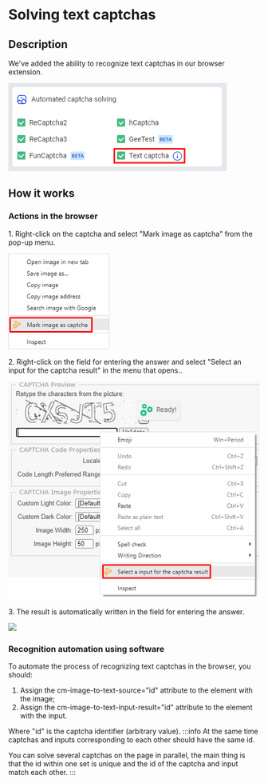 ﻿---
sidebar_position: 1
---

# Solving text captchas
## **Description**
We've added the ability to recognize text captchas in our browser extension.

![](captcha-solving.png) 
## **How it works**
### **Actions in the browser**
1\. Right-click on the captcha and select "Mark image as captcha" from the pop-up menu.

![](mark-as-captcha.png)

2\. Right-click on the field for entering the answer and select "Select an input for the captcha result" in the menu that opens..

![](select-input.png)

3\. The result is automatically written in the field for entering the answer.

![](Aspose.Words.f6d390ba-8e92-4611-b5a2-167a5168d8f1.004.png) 
### **Recognition automation using software**
To automate the process of recognizing text captchas in the browser, you should:
1. Assign the cm-image-to-text-source="id" attribute to the element with the image;
1. Assign the  cm-image-to-text-input-result="id" attribute to the element with the input.

Where "id" is the captcha identifier (arbitrary value).
:::info 
At the same time captchas and inputs corresponding to each other should have the same id.

You can solve several captchas on the page in parallel, the main thing is that the id within one set is unique and the id of the captcha and input match each other.
:::
